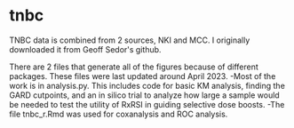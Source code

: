 # tnbc

TNBC data is combined from 2 sources, NKI and MCC. I originally downloaded it from Geoff Sedor's github. 

There are 2 files that generate all of the figures because of different packages. These files were last updated around April 2023.
-Most of the work is in analysis.py. This includes code for basic KM analysis, finding the GARD cutpoints, and an in silico trial to analyze how large a sample would be needed to test the utility of RxRSI in guiding selective dose boosts.
-The file tnbc_r.Rmd was used for coxanalysis and ROC analysis.
